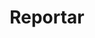 ---
title: Reportar
form_url: https://docs.google.com/forms/d/e/1FAIpQLSeTEVfXc8kP-n3qb0FVRM-mOob5AdmX1p4HeRxv4820kpAO3A/viewform
---